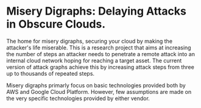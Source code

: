 # Misery Digraphs: Delaying Attacks in Obscure Clouds. 
The home for misery digraphs, securing your cloud by making the attacker's life miserable.
This is a research project that aims at increasing the number of steps an attacker needs to penetrate a remote attack into an internal cloud network hoping for reaching a target asset. The current version of attack graphs achieve this by increasing attack steps from three up to thousands of repeated steps. 

Misery digraphs primarly focus on basic technologies provided both by AWS and Google Cloud Platform. However, few assumptions are made on the very specific technologies provided by either vendor. 
